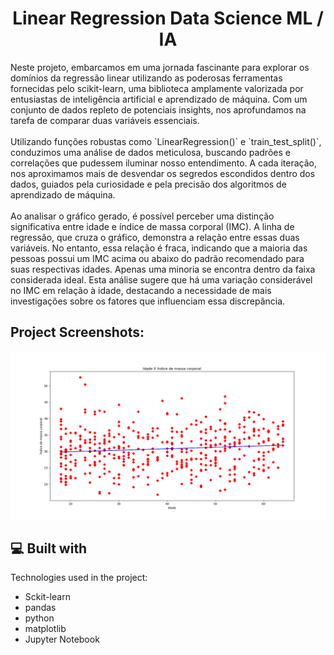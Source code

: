 <h1 align="center" id="title">Linear Regression Data Science ML / IA</h1>

<p id="description">Neste projeto, embarcamos em uma jornada fascinante para explorar os domínios da regressão linear utilizando as poderosas ferramentas fornecidas pelo scikit-learn, uma biblioteca amplamente valorizada por entusiastas de inteligência artificial e aprendizado de máquina. Com um conjunto de dados repleto de potenciais insights, nos aprofundamos na tarefa de comparar duas variáveis essenciais.
<br><br>
Utilizando funções robustas como `LinearRegression()` e `train_test_split()`, conduzimos uma análise de dados meticulosa, buscando padrões e correlações que pudessem iluminar nosso entendimento. A cada iteração, nos aproximamos mais de desvendar os segredos escondidos dentro dos dados, guiados pela curiosidade e pela precisão dos algoritmos de aprendizado de máquina.
<br><br>
Ao analisar o gráfico gerado, é possível perceber uma distinção significativa entre idade e índice de massa corporal (IMC). A linha de regressão, que cruza o gráfico, demonstra a relação entre essas duas variáveis. No entanto, essa relação é fraca, indicando que a maioria das pessoas possui um IMC acima ou abaixo do padrão recomendado para suas respectivas idades. Apenas uma minoria se encontra dentro da faixa considerada ideal. Esta análise sugere que há uma variação considerável no IMC em relação à idade, destacando a necessidade de mais investigações sobre os fatores que influenciam essa discrepância.</p>

<h2>Project Screenshots:</h2>

<img src="./public/linear_regression.png" alt="project-screenshot">

  
  
<h2>💻 Built with</h2>

Technologies used in the project:

*   Sckit-learn
*   pandas
*   python
*   matplotlib
*   Jupyter Notebook
